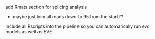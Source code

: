 add Rmats section for splicing analysis 
- maybe just trim all reads down to 95 from the start??

Include all Rscripts into the pipeline so you can automarically run evo models as well as EVE 


